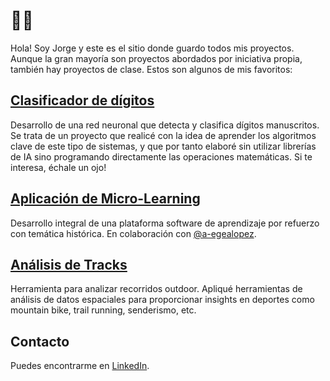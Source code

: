 # 👨‍💻  

Hola! Soy Jorge y este es el sitio donde guardo todos mis proyectos. Aunque la gran mayoría son proyectos abordados por iniciativa propia, también hay proyectos de clase. Estos son algunos de mis favoritos:

## [Clasificador de dígitos](https://github.com/jorgelopezzz/digitClassif)
Desarrollo de una red neuronal que detecta y clasifica dígitos manuscritos. Se trata de un proyecto que realicé con la idea de aprender los algoritmos clave de este tipo de sistemas, y que por tanto elaboré sin utilizar librerías de IA sino programando directamente las operaciones matemáticas. Si te interesa, échale un ojo!

## [Aplicación de Micro-Learning](https://github.com/jorgelopez/historiApp)
Desarrollo integral de una plataforma software de aprendizaje por refuerzo con temática histórica. En colaboración con [@a-egealopez](https://github.com/a-egealopez).

## [Análisis de Tracks](https://github.com/jorgelopez/analisisTracks)
Herramienta para analizar recorridos outdoor. Apliqué herramientas de análisis de datos espaciales para proporcionar insights en deportes como mountain bike, trail running, senderismo, etc.

## Contacto  
Puedes encontrarme en [LinkedIn](https://www.linkedin.com/in/jorgelopezzz/).
